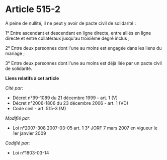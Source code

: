 # Article 515-2

A peine de nullité, il ne peut y avoir de pacte civil de solidarité :

1° Entre ascendant et descendant en ligne directe, entre alliés en ligne directe et entre collatéraux jusqu'au troisième
degré inclus ;

2° Entre deux personnes dont l'une au moins est engagée dans les liens du mariage ;

3° Entre deux personnes dont l'une au moins est déjà liée par un pacte civil de solidarité.

**Liens relatifs à cet article**

_Cité par_:

  - Décret n°99-1089 du 21 décembre 1999 - art. 1 (V)
  - Décret n°2006-1806 du 23 décembre 2006 - art. 1 (VD)
  - Code civil - art. 515-3 (M)

_Modifié par_:

  - Loi n°2007-308 2007-03-05 art. 1 3° JORF 7 mars 2007 en vigueur le 1er janvier 2009

_Codifié par_:

  - Loi n°1803-03-14
